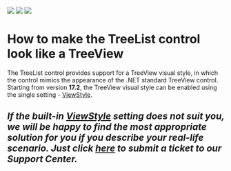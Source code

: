 <!-- default badges list -->
![](https://img.shields.io/endpoint?url=https://codecentral.devexpress.com/api/v1/VersionRange/128637933/17.2.3%2B)
[![](https://img.shields.io/badge/Open_in_DevExpress_Support_Center-FF7200?style=flat-square&logo=DevExpress&logoColor=white)](https://supportcenter.devexpress.com/ticket/details/E1153)
[![](https://img.shields.io/badge/📖_How_to_use_DevExpress_Examples-e9f6fc?style=flat-square)](https://docs.devexpress.com/GeneralInformation/403183)
<!-- default badges end -->

# How to make the TreeList control look like a TreeView


The TreeList control provides support for a TreeView visual style, in which the control mimics the appearance of the .NET standard TreeView control. Starting from version **17.2**, the TreeView visual style can be enabled using the single setting - [ViewStyle](https://documentation.devexpress.com/WindowsForms/DevExpress.XtraTreeList.TreeList.ViewStyle.property).

## ***If the built-in [ViewStyle](https://documentation.devexpress.com/WindowsForms/DevExpress.XtraTreeList.TreeList.ViewStyle.property) setting does not suit you, we will be happy to find the most appropriate solution for you if you describe your real-life scenario. Just click   [here](https://www.devexpress.com/Support/Center/Question/Create) to submit a ticket to our Support Center.***
